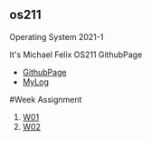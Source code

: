 ## os211
Operating System 2021-1

It's Michael Felix OS211 GithubPage

- [GithubPage](https://github.com/mfelixharyono/os211)
- [MyLog](https://mfelixharyono.github.io/os211/TXT/mylog.txt)

#Week Assignment

1. [W01](https://mfelixharyono.github.io/os211/W01/)<br>
2. [W02](https://mfelixharyono.github.io/os211/W02/)
